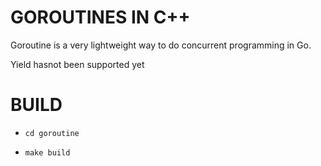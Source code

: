 # GOROUTINES IN C++

Goroutine is a very lightweight way to do concurrent programming in Go.

Yield hasnot been supported yet

# BUILD

- `cd goroutine`

- `make build`
